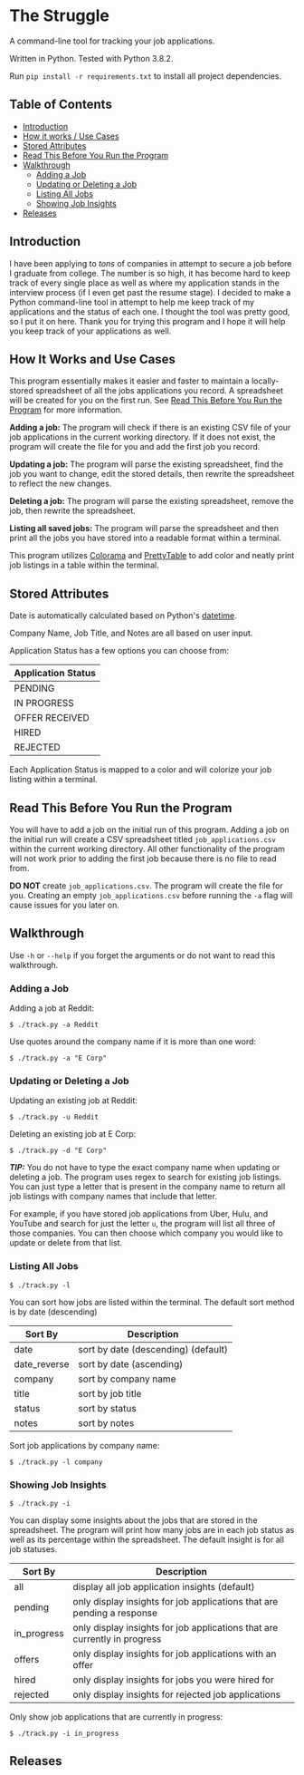 # The Struggle

A command-line tool for tracking your job applications. 

Written in Python. Tested with Python 3.8.2.

Run `pip install -r requirements.txt` to install all project dependencies.

## Table of Contents

- [Introduction](#introduction)
- [How it works / Use Cases](#how-it-works-and-use-cases)
- [Stored Attributes](#stored-attributes)
- [Read This Before You Run the Program](#read-this-before-you-run-the-program)
- [Walkthrough](#walkthrough)
    - [Adding a Job](#adding-a-job)
    - [Updating or Deleting a Job](#updating-or-deleting-a-job)
    - [Listing All Jobs](#listing-all-jobs)
    - [Showing Job Insights](#showing-job-insights)
- [Releases](#releases)
 
## Introduction
 
I have been applying to *tons* of companies in attempt to secure a job before I graduate from college. The number is so high, it has become hard to keep track of every single place as well as where my application stands in the interview process (if I even get past the resume stage). I decided to make a Python command-line tool in attempt to help me keep track of my applications and the status of each one. I thought the tool was pretty good, so I put it on here. Thank you for trying this program and I hope it will help you keep track of your applications as well.

## How It Works and Use Cases

This program essentially makes it easier and faster to maintain a locally-stored spreadsheet of all the jobs applications you record. A spreadsheet will be created for you on the first run. See [Read This Before You Run the Program](#read-this-before-you-run-the-program) for more information.

**Adding a job:** The program will check if there is an existing CSV file of your job applications in the current working directory. If it does not exist, the program will create the file for you and add the first job you record.

**Updating a job:** The program will parse the existing spreadsheet, find the job you want to change, edit the stored details, then rewrite the spreadsheet to reflect the new changes. 

**Deleting a job:** The program will parse the existing spreadsheet, remove the job, then rewrite the spreadsheet. 

**Listing all saved jobs:** The program will parse the spreadsheet and then print all the jobs you have stored into a readable format within a terminal.

This program utilizes [Colorama](https://pypi.org/project/colorama/) and [PrettyTable](https://pypi.org/project/PrettyTable/) to add color and neatly print job listings in a table within the terminal.

## Stored Attributes

Date is automatically calculated based on Python's [datetime](https://docs.python.org/3/library/datetime.html).

Company Name, Job Title, and Notes are all based on user input.

Application Status has a few options you can choose from:

|Application Status|
|------------------|
|PENDING|
|IN PROGRESS|
|OFFER RECEIVED|
|HIRED|
|REJECTED|

Each Application Status is mapped to a color and will colorize your job listing within a terminal.

## Read This Before You Run the Program

You will have to add a job on the initial run of this program. Adding a job on the initial run will create a CSV spreadsheet titled `job_applications.csv` within the current working directory. All other functionality of the program will not work prior to adding the first job because there is no file to read from. 

**DO NOT** create `job_applications.csv`. The program will create the file for you. Creating an empty `job_applications.csv` before running the `-a` flag will cause issues for you later on. 

## Walkthrough

Use `-h` or `--help` if you forget the arguments or do not want to read this walkthrough.

### Adding a Job

Adding a job at Reddit:

`$ ./track.py -a Reddit`

Use quotes around the company name if it is more than one word:

`$ ./track.py -a "E Corp"`

### Updating or Deleting a Job

Updating an existing job at Reddit:

`$ ./track.py -u Reddit`

Deleting an existing job at E Corp:

`$ ./track.py -d "E Corp"`

***TIP:*** You do not have to type the exact company name when updating or deleting a job. The program uses regex to search for existing job listings. You can just type a letter that is present in the company name to return all job listings with company names that include that letter.

For example, if you have stored job applications from Uber, Hulu, and YouTube and search for just the letter `u`, the program will list all three of those companies. You can then choose which company you would like to update or delete from that list.

### Listing All Jobs

`$ ./track.py -l`

You can sort how jobs are listed within the terminal. The default sort method is by date (descending)

Sort By|Description
----|-----------
date|sort by date (descending) (default)
date_reverse|sort by date (ascending) 
company|sort by company name
title|sort by job title
status|sort by status
notes|sort by notes

Sort job applications by company name:

`$ ./track.py -l company`

### Showing Job Insights

`$ ./track.py -i`

You can display some insights about the jobs that are stored in the spreadsheet. The program will print how many jobs are in each job status as well as its percentage within the spreadsheet. The default insight is for all job statuses.

Sort By|Description
----|-----------
all|display all job application insights (default)
pending|only display insights for job applications that are pending a response
in_progress|only display insights for job applications that are currently in progress
offers|only display insights for job applications with an offer
hired|only display insights for jobs you were hired for
rejected|only display insights for rejected job applications

Only show job applications that are currently in progress:

`$ ./track.py -i in_progress`

## Releases
